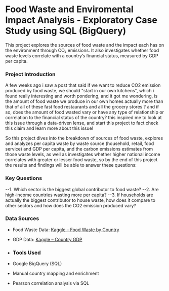 # Food Waste and Enviromental Impact Analysis -  Exploratory Case Study using SQL (BigQuery)

This project explores the sources of food waste and the impact each has on the environment through CO₂ emissions. It also investigates whether food waste levels correlate with a country’s financial status, measured by GDP per capita.

### Project Introduction 
A few weeks ago i saw a post that said if we want to reduce CO2 emission produced by food waste, we should "start in our own kitchens", which i found really interesting and worth pondering, and it got me wondering, is the amount of food waste we produce in our own homes actually more than that of all of these fast food restaurants and all the grocery stores ? and if so, does the amount of food wasted vary or have any type of relationship or correlation to the financial status of the country? this inspired me to look at this issue through a data-driven lense, and start this project to fact check this claim and learn more about this issue!

So this project dives into the breakdown of sources of food waste, explores and analyzes per capita waste by waste source (household, retail, food service) and GDP per capita, and the carbon emissions estimates from those waste levels, as well as investigates whether higher national income correlates with greater or lesser food waste, so by the end of this project the results and findings will be able to answer these questions:

### Key Questions
--1. Which sector is the biggest global contributor to food waste?
--2. Are high-income countries wasting more per capita?
--3. If households are actually the biggest contributor to house waste, how does it compare to other sectors and how does the CO2 emission produced vary?

### Data Sources
- Food Waste Data: [Kaggle – Food Waste by Country](https://www.kaggle.com/datasets/joebeachcapital/food-waste)
- GDP Data: [Kaggle – Country GDP](https://www.kaggle.com/datasets/ppb00x/country-gdp)

- ### Tools Used
- Google BigQuery (SQL)
- Manual country mapping and enrichment
- Pearson correlation analysis via SQL
